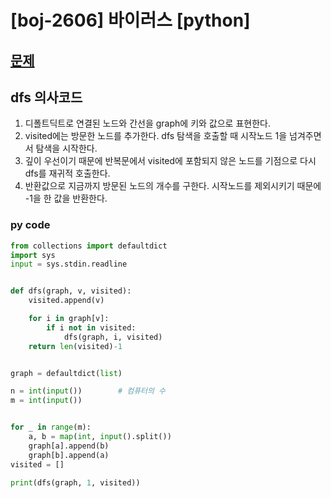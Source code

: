 # [boj-2606] 바이러스 [python]

## [문제](https://www.acmicpc.net/problem/2606) 

## dfs 의사코드
1. 디폴트딕트로 연결된 노드와 간선을 graph에 키와 값으로 표현한다.
2. visited에는 방문한 노드를 추가한다. dfs 탐색을 호출할 때 시작노드 1을 넘겨주면서 탐색을 시작한다.
3. 깊이 우선이기 때문에 반복문에서 visited에 포함되지 않은 노드를 기점으로 다시 dfs를 재귀적 호출한다.
4. 반환값으로 지금까지 방문된 노드의 개수를 구한다. 시작노드를 제외시키기 때문에 -1을 한 값을 반환한다.

### py code
```py
from collections import defaultdict
import sys
input = sys.stdin.readline


def dfs(graph, v, visited):
    visited.append(v)

    for i in graph[v]:
        if i not in visited:
            dfs(graph, i, visited)
    return len(visited)-1


graph = defaultdict(list)

n = int(input())		# 컴퓨터의 수
m = int(input())


for _ in range(m):
    a, b = map(int, input().split())
    graph[a].append(b)
    graph[b].append(a)
visited = []

print(dfs(graph, 1, visited))
```
